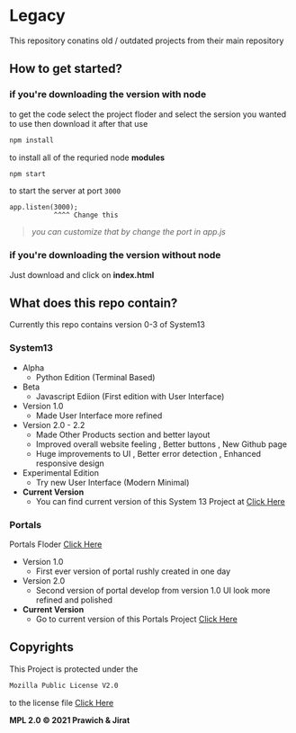 # Legacy

This repository conatins old / outdated projects from their main repository

## How to get started?

### if you're downloading the version with node

to get the code select the project floder and select the sersion you wanted to use then download it
after that use <br>

```sh
npm install
```

to install all of the requried node **modules**

```sh
npm start
```

to start the server at port `3000`

```
app.listen(3000);
           ^^^^ Change this
```

> _you can customize that by change the port in app.js_

### if you're downloading the version without node

Just download and click on **index.html**

## What does this repo contain?

Currently this repo contains version 0-3 of System13

### System13

- Alpha
  - Python Edition (Terminal Based)
- Beta
  - Javascript Ediion (First edition with User Interface)
- Version 1.0
  - Made User Interface more refined
- Version 2.0 - 2.2
  - Made Other Products section and better layout
  - Improved overall website feeling , Better buttons , New Github page
  - Huge improvements to UI , Better error detection , Enhanced responsive design
- Experimental Edition
  - Try new User Interface (Modern Minimal)
- **Current Version**
  - You can find current version of this System 13 Project at [Click Here](https://github.com/SS-Developers/System13)

### Portals

Portals Floder [Click Here](Portals)

- Version 1.0
  - First ever version of portal rushly created in one day
- Version 2.0
  - Second version of portal develop from version 1.0 UI look more refined and polished
- **Current Version**
  - Go to current version of this Portals Project [Click Here](https://github.com/SS-Developers/Portals)

## Copyrights

This Project is protected under the

```sh
Mozilla Public License V2.0
```

to the license file [Click Here](LICENSE)

**MPL 2.0 © 2021 Prawich & Jirat**
